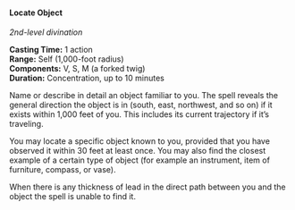 #### Locate Object
<!-- markdownlint-disable link-image-reference-definitions -->
[_metadata_:spell_name]:- "Locate Object"
[_metadata_:spell_level]:- "2"
[_metadata_:spell_school]:- "divination"
[_metadata_:ritual]:- "false"
[_metadata_:casting_time_amount]:- "1"
[_metadata_:casting_time_unit]:- "action"
[_metadata_:range]:- "Self"
[_metadata_:target]:- "1,000-foot radius"
[_metadata_:components_verbal]:- "true"
[_metadata_:components_somatic]:- "true"
[_metadata_:components_material]:- "true"
[_metadata_:components_material_description]:- "a forked twig"
[_metadata_:duration]:- "10 minutes"
[_metadata_:concentration]:- "true"
[_metadata_:compared_to_wotc_srd_5.1]:- "mechanics_same_wording_different"
[_metadata_:compared_to_a5e_srd]:- "mechanics_same_wording_different"
<!-- markdownlint-disable-next-line no-emphasis-as-heading -->
_2nd-level divination_

**Casting Time:** 1 action \
**Range:** Self (1,000-foot radius) \
**Components:** V, S, M (a forked twig) \
**Duration:** Concentration, up to 10 minutes

Name or describe in detail an object familiar to you.
The spell reveals the general direction the object is in (south, east, northwest, and so on) if it exists within 1,000 feet of you.
This includes its current trajectory if it’s traveling.

You may locate a specific object known to you, provided that you have observed it within 30 feet at least once.
You may also find the closest example of a certain type of object (for example an instrument, item of furniture, compass, or vase).

When there is any thickness of lead in the direct path between you and the object the spell is unable to find it.
